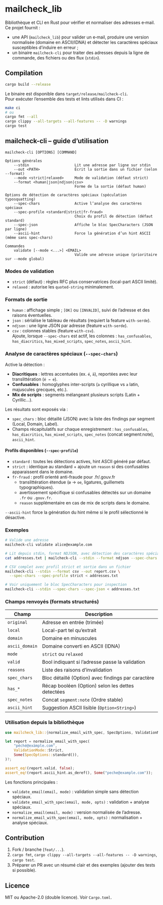 # mailcheck_lib

Bibliothèque et CLI en Rust pour vérifier et normaliser des adresses e‑mail.  
Ce projet fournit :

- une API (`mailcheck_lib`) pour valider un e‑mail, produire une version normalisée (domaine en ASCII/IDNA) et détecter les caractères spéciaux susceptibles d’induire en erreur ;
- un binaire `mailcheck-cli` pour traiter des adresses depuis la ligne de commande, des fichiers ou des flux (`stdin`).

## Compilation

```bash
cargo build --release
```

Le binaire est disponible dans `target/release/mailcheck-cli`.  
Pour exécuter l’ensemble des tests et lints utilisés dans CI :

```bash
make ci
# ou
cargo fmt --all
cargo clippy --all-targets --all-features -- -D warnings
cargo test
```

## mailcheck-cli – guide d’utilisation

```
mailcheck-cli [OPTIONS] [COMMAND]

Options générales
    --stdin                     Lit une adresse par ligne sur stdin
    --out <PATH>                Écrit la sortie dans un fichier (selon --format)
    --mode <strict|relaxed>     Mode de validation (défaut strict)
    --format <human|json|ndjson|csv>
                                Forme de la sortie (défaut human)

Options de détection de caractères spéciaux (spéculation typosquatting)
    --spec-chars                Active l’analyse des caractères spéciaux
    --spec-profile <standard|strict|fr-fraud>
                                Choix du profil de détection (défaut standard)
    --spec-json                 Affiche le bloc SpecCharacters (JSON par ligne)
    --ascii-hint                Force la génération d’un hint ASCII (même sans spec-chars)

Commandes
    validate [--mode <...>] <EMAIL>
                                Valide une adresse unique (prioritaire sur --mode global)
```

### Modes de validation

- `strict` (défaut) : règles RFC plus conservatrices (local-part ASCII limité).
- `relaxed` : autorise les `quoted-string` minimalement.

### Formats de sortie

- `human` : affichage simple ; `[OK]` ou `[INVALID]`, suivi de l’adresse et des raisons éventuelles.
- `json` : sérialise le tableau de résultats (requiert la feature `with-serde`).
- `ndjson` : une ligne JSON par adresse (feature `with-serde`).
- `csv` : colonnes stables (feature `with-csv`).  
  Ajoute, lorsque `--spec-chars` est actif, les colonnes :
  `has_confusables`, `has_diacritics`, `has_mixed_scripts`, `spec_notes`, `ascii_hint`.

### Analyse de caractères spéciaux (`--spec-chars`)

Active la détection :

- **Diacritiques** : lettres accentuées (ex. `é`, `ä`), reportées avec leur translittération (`é → e`).
- **Confusables** : homoglyphes inter-scripts (`а` cyrillique vs `a` latin, majuscules grecques, etc.).
- **Mix de scripts** : segments mélangeant plusieurs scripts (Latin + Cyrillic…).

Les résultats sont exposés via :

- `spec_chars` : bloc détaillé (JSON) avec la liste des findings par segment (Local, Domain, Label).
- Champs récapitulatifs sur chaque enregistrement : `has_confusables`, `has_diacritics`, `has_mixed_scripts`, `spec_notes` (concat segment:note), `ascii_hint`.

#### Profils disponibles (`--spec-profile`)

- `standard` : toutes les détections actives, hint ASCII généré par défaut.
- `strict` : identique au standard + ajoute un `reason` si des confusables apparaissent dans le domaine.
- `fr-fraud` : profil orienté anti-fraude pour .fr/.gouv.fr
  - translittération étendue (`œ` → `oe`, ligatures, guillemets typographiques).
  - avertissement spécifique si confusables détectés sur un domaine `.fr` ou `.gouv.fr`.
  - `reason` supplémentaire en cas de mix de scripts dans le domaine.

`--ascii-hint` force la génération du hint même si le profil sélectionné le désactive.

### Exemples

```bash
# Valide une adresse
mailcheck-cli validate alice@example.com

# Lit depuis stdin, format NDJSON, avec détection des caractères spéciaux
cat addresses.txt | mailcheck-cli --stdin --format ndjson --spec-chars

# CSV complet avec profil strict et sortie dans un fichier
mailcheck-cli --stdin --format csv --out report.csv \
  --spec-chars --spec-profile strict < addresses.txt

# Voir uniquement le bloc SpecCharacters pour inspection
mailcheck-cli --stdin --spec-chars --spec-json < addresses.txt
```

### Champs renvoyés (formats structurés)

| Champ              | Description                                                                 |
|--------------------|-----------------------------------------------------------------------------|
| `original`         | Adresse en entrée (trimée)                                                   |
| `local`            | Local-part tel qu’extrait                                                    |
| `domain`           | Domaine en minuscules                                                        |
| `ascii_domain`     | Domaine converti en ASCII (IDNA)                                             |
| `mode`             | `strict` ou `relaxed`                                                        |
| `valid`            | Bool indiquant si l’adresse passe la validation                             |
| `reasons`          | Liste des raisons d’invalidation                                             |
| `spec_chars`       | Bloc détaillé (Option) avec findings par caractère                            |
| `has_*`            | Récap booléen (Option) selon les dettes detectées                           |
| `spec_notes`       | Concat `segment:note` (Ordre stable)                                         |
| `ascii_hint`       | Suggestion ASCII lisible (`Option<String>`)                                  |

### Utilisation depuis la bibliothèque

```rust
use mailcheck_lib::{normalize_email_with_spec, SpecOptions, ValidationMode};

let report = normalize_email_with_spec(
    "péché@exämple.com",
    ValidationMode::Strict,
    Some(SpecOptions::standard()),
)?;

assert_eq!(report.valid, false);
assert_eq!(report.ascii_hint.as_deref(), Some("peche@example.com"));
```

Les fonctions principales :

- `validate_email(email, mode)` : validation simple sans détection spéciaux.
- `validate_email_with_spec(email, mode, opts)` : validation + analyse spéciaux.
- `normalize_email(email, mode)` : version normalisée de l’adresse.
- `normalize_email_with_spec(email, mode, opts)` : normalisation + analyse spéciaux.

## Contribution

1. Fork / branche (`feat/...`).
2. `cargo fmt`, `cargo clippy --all-targets --all-features -- -D warnings`, `cargo test`.
3. Préparer un PR avec un résumé clair et des exemples (ajouter des tests si possible).

## Licence

MIT ou Apache-2.0 (double licence). Voir `Cargo.toml`.
